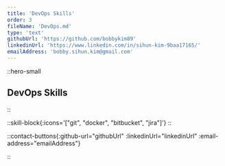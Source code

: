 ```yaml
---
title: 'DevOps Skills'
order: 3
fileName: 'DevOps.md'
type: 'text'
githubUrl: 'https://github.com/bobbykim89'
linkedinUrl: 'https://www.linkedin.com/in/sihun-kim-9baa17165/'
emailAddress: 'bobby.sihun.kim@gmail.com'
---
```


::hero-small

## DevOps Skills

::

::skill-block{:icons='["git", "docker", "bitbucket", "jira"]'}
::

::contact-buttons{:github-url="githubUrl" :linkedinUrl="linkedinUrl" :email-address="emailAddress"}

::
